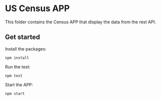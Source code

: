 # US Census APP

This folder contains the Census APP that display the data from the rest API.

## Get started

Install the packages:
```
npm install
```

Run the test:
```
npm test
```

Start the APP:
```
npm start
```
